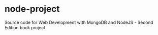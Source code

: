 # node-project
Source code for Web Development with MongoDB and NodeJS - Second Edition book project
